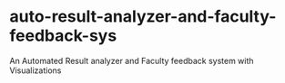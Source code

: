 # auto-result-analyzer-and-faculty-feedback-sys
An Automated Result analyzer and Faculty feedback system with Visualizations
